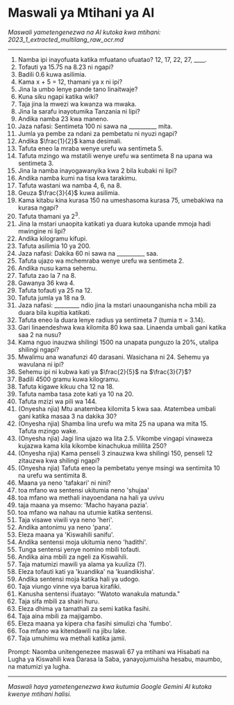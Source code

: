 # Maswali ya Mtihani ya AI
*Maswali yametengenezwa na AI kutoka kwa mtihani: 2023_1_extracted_multilang_raw_ocr.md*

---

1.  Namba ipi inayofuata katika mfuatano ufuatao? 12, 17, 22, 27, ____.
2.  Tofauti ya 15.75 na 8.23 ni ngapi?
3.  Badili  0.6  kuwa  asilimia.
4.  Kama  x + 5 = 12,  thamani ya  x  ni ipi?
5.  Jina la umbo lenye pande tano linaitwaje?
6.  Kuna siku ngapi katika wiki?
7.  Taja jina la mwezi wa kwanza wa mwaka.
8.  Jina la sarafu inayotumika Tanzania ni lipi?
9.  Andika namba 23 kwa maneno.
10. Jaza nafasi: Sentimeta 100 ni sawa na  __________  mita.
11. Jumla ya pembe za ndani za pembetatu ni nyuzi ngapi?
12. Andika  $\frac{1}{2}$  kama desimali.
13. Tafuta eneo la mraba wenye urefu wa sentimeta 5.
14. Tafuta mzingo wa mstatili wenye urefu wa sentimeta 8 na upana wa sentimeta 3.
15. Jina la namba inayogawanyika kwa 2 bila kubaki ni lipi?
16. Andika namba  kumi na tisa  kwa tarakimu.
17. Tafuta wastani wa namba 4, 6, na 8.
18. Geuza  $\frac{3}{4}$  kuwa asilimia.
19. Kama kitabu kina kurasa 150 na umeshasoma kurasa 75, umebakiwa na kurasa ngapi?
20. Tafuta thamani ya  $2^3$.
21. Jina la mstari unaopita katikati ya duara kutoka upande mmoja hadi mwingine ni lipi?
22. Andika  kilogramu  kifupi.
23. Tafuta  asilimia 10  ya 200.
24. Jaza nafasi: Dakika 60 ni sawa na  __________  saa.
25. Tafuta ujazo wa mchemraba wenye urefu wa sentimeta 2.
26. Andika  nusu  kama sehemu.
27. Tafuta zao la  7  na 8.
28. Gawanya 36 kwa 4.
29. Tafuta tofauti ya 25 na 12.
30. Tafuta jumla ya 18 na 9.
31. Jaza nafasi:  _________  ndio jina la mstari unaounganisha ncha mbili za duara bila kupitia katikati.
32. Tafuta eneo la duara lenye radius ya sentimeta 7 (tumia π = 3.14).
33. Gari linaendeshwa kwa kilomita 80 kwa saa. Linaenda umbali gani katika saa 2 na nusu?
34. Kama nguo inauzwa shilingi 1500 na unapata punguzo la 20%, utalipa shilingi ngapi?
35.  Mwalimu ana wanafunzi 40 darasani. Wasichana ni 24.  Sehemu ya wavulana ni ipi?
36.  Sehemu ipi ni kubwa kati ya $\frac{2}{5}$ na $\frac{3}{7}$?
37.  Badili  4500  gramu  kuwa kilogramu.
38.  Tafuta  kigawe kikuu  cha  12  na 18.
39.  Tafuta  namba tasa  zote kati ya  10  na 20.
40.  Tafuta  mzizi wa pili  wa 144.
41.  (Onyesha njia)  Mtu anatembea  kilomita 5  kwa saa.  Atatembea umbali gani katika masaa  3  na dakika 30?
42.  (Onyesha njia)  Shamba lina urefu wa  mita 25  na upana wa  mita 15.  Tafuta mzingo wake.
43.  (Onyesha njia)  Jagi lina ujazo wa  lita 2.5.  Vikombe vingapi vinaweza kujazwa kama kila kikombe kinachukua  mililita 250?
44.  (Onyesha njia)  Kama  penseli 3  zinauzwa kwa  shilingi 150,  penseli 12  zitauzwa kwa shilingi ngapi?
45.  (Onyesha njia)  Tafuta eneo la  pembetatu  yenye msingi wa  sentimita 10  na urefu wa  sentimita 8.
46.  Maana ya neno 'tafakari' ni nini?
47.  toa mfano wa sentensi ukitumia neno 'shujaa'
48.  toa mfano wa methali inayoendana na hali ya uvivu
49.  taja maana ya msemo: 'Macho hayana pazia'.
50.  toa mfano wa nahau na utumie katika sentensi.
51.  Taja visawe viwili vya neno 'heri'.
52.  Andika antonimu ya neno 'pana'.
53.  Eleza maana ya 'Kiswahili sanifu'.
54.  Andika sentensi moja ukitumia neno 'hadithi'.
55.  Tunga sentensi yenye nomino mbili tofauti.
56.  Andika aina mbili za ngeli za Kiswahili.
57.  Taja matumizi mawili ya alama ya kuuliza (?).
58.  Eleza tofauti kati ya 'kuandika' na 'kuandikisha'.
59.  Andika sentensi moja katika hali ya udogo.
60.  Taja viungo vinne vya barua kirafiki.
61.  Kanusha sentensi ifuatayo: "Watoto wanakula matunda."
62.  Taja sifa mbili za shairi huru.
63.  Eleza dhima ya tamathali za semi katika fasihi.
64.  Taja aina mbili za majigambo.
65.  Eleza maana ya kipera cha fasihi simulizi cha 'fumbo'.
66.  Toa mfano wa kitendawili na jibu lake.
67.  Taja umuhimu wa methali katika jamii.

Prompt: Naomba unitengenezee maswali 67 ya mtihani wa Hisabati na Lugha ya Kiswahili kwa Darasa la Saba, yanayojumuisha hesabu, maumbo, na matumizi ya lugha.

---
*Maswali haya yametengenezwa kwa kutumia Google Gemini AI kutoka kwenye mtihani halisi.*
